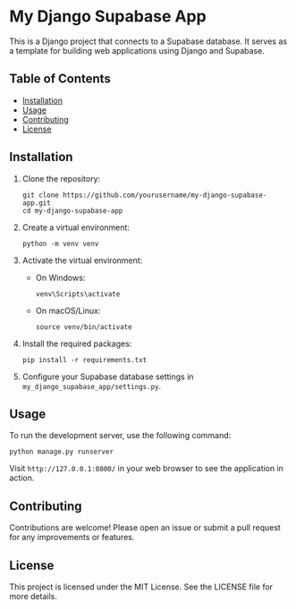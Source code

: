 # My Django Supabase App

This is a Django project that connects to a Supabase database. It serves as a template for building web applications using Django and Supabase.

## Table of Contents

- [Installation](#installation)
- [Usage](#usage)
- [Contributing](#contributing)
- [License](#license)

## Installation

1. Clone the repository:
   ```
   git clone https://github.com/yourusername/my-django-supabase-app.git
   cd my-django-supabase-app
   ```

2. Create a virtual environment:
   ```
   python -m venv venv
   ```

3. Activate the virtual environment:
   - On Windows:
     ```
     venv\Scripts\activate
     ```
   - On macOS/Linux:
     ```
     source venv/bin/activate
     ```

4. Install the required packages:
   ```
   pip install -r requirements.txt
   ```

5. Configure your Supabase database settings in `my_django_supabase_app/settings.py`.

## Usage

To run the development server, use the following command:
```
python manage.py runserver
```

Visit `http://127.0.0.1:8000/` in your web browser to see the application in action.

## Contributing

Contributions are welcome! Please open an issue or submit a pull request for any improvements or features.

## License

This project is licensed under the MIT License. See the LICENSE file for more details.